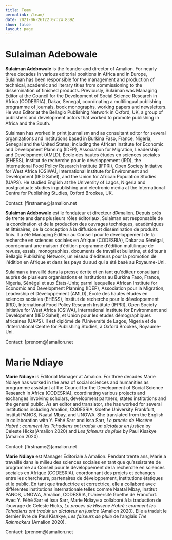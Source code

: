 ```yaml
---
title: Team
permalink: /team/
date: 2021-06-26T22:07:24.839Z
show: false
layout: page
---
```

# **Sulaiman Adebowale**

**Sulaiman Adebowale** is the founder and director of Amalion. For nearly three decades in various editorial positions in Africa and in Europe, Sulaiman has been responsible for the management and production of technical, academic and literary titles from commissioning to the dissemination of finished products. Previously, Sulaiman was Managing Editor at the Council for the Development of Social Science Research in Africa (CODESRIA), Dakar, Senegal, coordinating a multilingual publishing programme of journals, book monographs, working papers and newsletters. He was Editor at the Bellagio Publishing Network in Oxford, UK, a group of publishers and development actors that worked to promote publishing in Africa and the South.

Sulaiman has worked in print journalism and as consultant editor for several organizations and institutions based in Burkina Faso, France, Nigeria, Senegal and the United States; including the African Institute for Economic and Development Planning (IDEP), Association for Migration, Leadership and Development (AMLD), École des hautes études en sciences sociales (EHESS), Institut de recherche pour le développement (IRD), the International Food Policy Research Institute (IFPRI), Open Society Initiative for West Africa (OSIWA), International Institute for Environment and Development (IIED Sahel), and the Union for African Population Studies (UAPS). He studied English at the University of Lagos, Nigeria and postgraduate studies in publishing and electronic media at the International Centre for Publishing Studies, Oxford Brookes, UK. 

Contact: \[firstname@]amalion.net

**Sulaiman Adebowale** est le fondateur et directeur d’Amalion. Depuis près de trente ans dans plusieurs rôles éditoriaux, Sulaiman est responsable de la coordination et de la production des ouvrages techniques, académiques et littéraires, de la conception à la diffusion et dissémination de produits finis. Il a été Managing Éditeur au Conseil pour le développement de la recherche en sciences sociales en Afrique (CODESRIA), Dakar au Sénégal, coordonnant une maison d’édition programme d’édition multilingue de revues, essais, monographies, documents de travail et bulletins, et éditeur à Bellagio Publishing Network, un réseau d'éditeurs pour la promotion de l'édition en Afrique et dans les pays du sud qui a été basé au Royaume-Uni.

Sulaiman a travaillé dans la presse écrite et en tant qu’éditeur consultant auprès de plusieurs organisations et institutions au Burkina Faso, France, Nigeria, Sénégal et aux États-Unis; parmi lesquelles African Institute for Economic and Development Planning (IDEP), Association pour la Migration, Leadership et Développement (AMLD), École des hautes études en sciences sociales (EHESS), Institut de recherche pour le développement (IRD), International Food Policy Research Institute (IFPRI), Open Society Initiative for West Africa (OSIWA), International Institute for Environment and Development (IIED Sahel), et Union pour les études démographiques africaines (UAPS). Il est diplômé de l'Université de Lagos, Nigeria et de l'International Centre for Publishing Studies, à Oxford Brookes, Royaume-Uni.

Contact: \[prenom@]amalion.net

# **Marie Ndiaye**

**Marie Ndiaye** is Editorial Manager at Amalion. For three decades Marie Ndiaye has worked in the area of social sciences and humanities as programme assistant at the Council for the Development of Social Science Research in Africa (CODESRIA), coordinating various projects and exchanges involving scholars, development partners, states institutions and the general public. As an editor and translator, she has worked for several institutions including Amalion, CODESRIA, Goethe University Frankfurt, Institut PANOS, Naatal Mbay, and UNOWA. She translated from the English in collaboration with Y. Féhé Sarr and Issa Sarr, *Le procès de Hissène Habré : comment les Tchadiens ont traduit un dictateur en justice* by Celeste Hicks(Amalion 2020) and *Les faiseurs de pluie* by Paul Kisakye (Amalion 2020).

Contact: \[firstname@]amalion.net

**Marie Ndiaye** est Manager Éditoriale à Amalion. Pendant trente ans, Marie a travaillé dans le milieu des sciences sociales en tant que qu’assistante de programme au Conseil pour le développement de la recherche en sciences sociales en Afrique (CODESRIA), coordonnant des projets et échanges entre les chercheurs, partenaires de développement, institutions étatiques et le public. En tant que traductrice et correctrice, elle a collaboré avec différentes institutions internationale telles comme Naatal Mbay, Institut PANOS, UNOWA, Amalion, CODESRIA, l’Université Goethe de Francfort. Avec Y. Féhé Sarr et Issa Sarr, Marie Ndiaye a collaboré à la traduction de l’ouvrage de Celeste Hicks, *Le procès de Hissène Habré : comment les Tchadiens ont traduit un dictateur en justice* (Amalion 2020). Elle a traduit le dernier livre de Paul Kisakye, *Les faiseurs de pluie* de l’anglais *The Rainmakers* (Amalion 2020).

Contact: \[prenom@]amalion.net